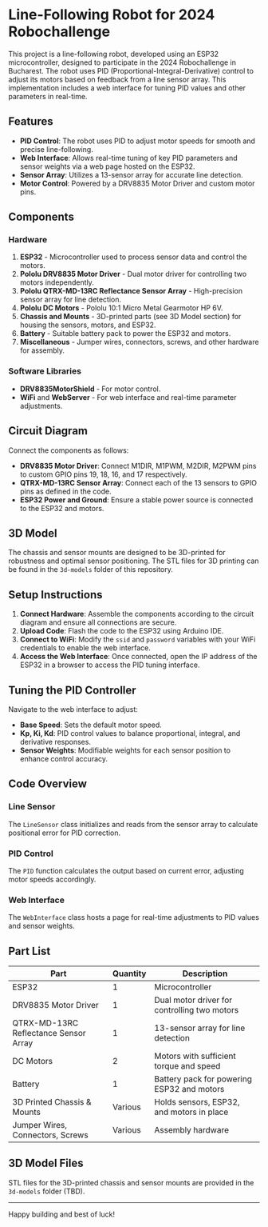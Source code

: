# Line-Following Robot for 2024 Robochallenge

This project is a line-following robot, developed using an ESP32 microcontroller, designed to participate in the 2024 Robochallenge in Bucharest. The robot uses PID (Proportional-Integral-Derivative) control to adjust its motors based on feedback from a line sensor array. This implementation includes a web interface for tuning PID values and other parameters in real-time.

## Features

- **PID Control**: The robot uses PID to adjust motor speeds for smooth and precise line-following.
- **Web Interface**: Allows real-time tuning of key PID parameters and sensor weights via a web page hosted on the ESP32.
- **Sensor Array**: Utilizes a 13-sensor array for accurate line detection.
- **Motor Control**: Powered by a DRV8835 Motor Driver and custom motor pins.

## Components

### Hardware
1. **ESP32** - Microcontroller used to process sensor data and control the motors.
2. **Pololu DRV8835 Motor Driver** - Dual motor driver for controlling two motors independently.
3. **Pololu QTRX-MD-13RC Reflectance Sensor Array** - High-precision sensor array for line detection.
4. **Pololu DC Motors** - Pololu 10:1 Micro Metal Gearmotor HP 6V.
5. **Chassis and Mounts** - 3D-printed parts (see 3D Model section) for housing the sensors, motors, and ESP32.
6. **Battery** - Suitable battery pack to power the ESP32 and motors.
7. **Miscellaneous** - Jumper wires, connectors, screws, and other hardware for assembly.

### Software Libraries
- **DRV8835MotorShield** - For motor control.
- **WiFi** and **WebServer** - For web interface and real-time parameter adjustments.

## Circuit Diagram

Connect the components as follows:
- **DRV8835 Motor Driver**: Connect M1DIR, M1PWM, M2DIR, M2PWM pins to custom GPIO pins 19, 18, 16, and 17 respectively.
- **QTRX-MD-13RC Sensor Array**: Connect each of the 13 sensors to GPIO pins as defined in the code.
- **ESP32 Power and Ground**: Ensure a stable power source is connected to the ESP32 and motors.

## 3D Model

The chassis and sensor mounts are designed to be 3D-printed for robustness and optimal sensor positioning. The STL files for 3D printing can be found in the `3d-models` folder of this repository.

## Setup Instructions

1. **Connect Hardware**: Assemble the components according to the circuit diagram and ensure all connections are secure.
2. **Upload Code**: Flash the code to the ESP32 using Arduino IDE.
3. **Connect to WiFi**: Modify the `ssid` and `password` variables with your WiFi credentials to enable the web interface.
4. **Access the Web Interface**: Once connected, open the IP address of the ESP32 in a browser to access the PID tuning interface.

## Tuning the PID Controller

Navigate to the web interface to adjust:
- **Base Speed**: Sets the default motor speed.
- **Kp, Ki, Kd**: PID control values to balance proportional, integral, and derivative responses.
- **Sensor Weights**: Modifiable weights for each sensor position to enhance control accuracy.

## Code Overview

### Line Sensor

The `LineSensor` class initializes and reads from the sensor array to calculate positional error for PID correction.

### PID Control

The `PID` function calculates the output based on current error, adjusting motor speeds accordingly.

### Web Interface

The `WebInterface` class hosts a page for real-time adjustments to PID values and sensor weights.

## Part List

| Part                           | Quantity | Description |
| ------------------------------ | -------- | ----------- |
| ESP32                          | 1        | Microcontroller |
| DRV8835 Motor Driver           | 1        | Dual motor driver for controlling two motors |
| QTRX-MD-13RC Reflectance Sensor Array | 1        | 13-sensor array for line detection |
| DC Motors                      | 2        | Motors with sufficient torque and speed |
| Battery                        | 1        | Battery pack for powering ESP32 and motors |
| 3D Printed Chassis & Mounts    | Various  | Holds sensors, ESP32, and motors in place |
| Jumper Wires, Connectors, Screws | Various | Assembly hardware |

## 3D Model Files

STL files for the 3D-printed chassis and sensor mounts are provided in the `3d-models` folder (TBD).

---

Happy building and best of luck!

